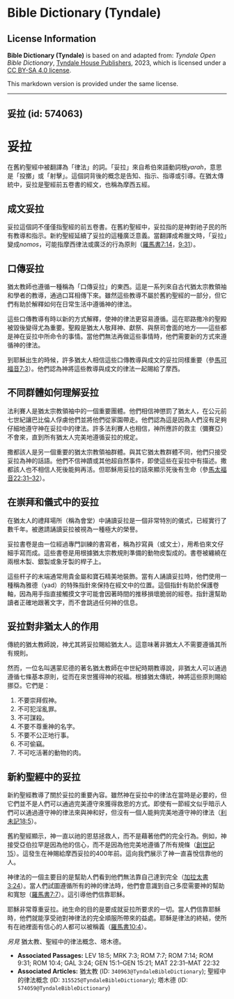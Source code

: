# Bible Dictionary (Tyndale)

## License Information

**Bible Dictionary (Tyndale)** is based on and adapted from: _Tyndale Open Bible Dictionary_, [Tyndale House Publishers](https://tyndaleopenresources.com/), 2023, which is licensed under a [CC BY-SA 4.0 license](https://creativecommons.org/licenses/by-sa/4.0/legalcode.en).

This markdown version is provided under the same license.



--------------------------------

## 妥拉 (id: 574063)

妥拉
==

在舊約聖經中被翻譯為「律法」的詞。「妥拉」來自希伯來語動詞根*yarah*，意思是「投擲」或「射擊」。這個詞背後的概念是告知、指示、指導或引導。在猶太傳統中，妥拉是聖經前五卷書的經文，也稱為摩西五經。

成文妥拉
----

妥拉這個詞不僅僅指聖經的前五卷書。在舊約聖經中，妥拉指的是神對祂子民的所有教導和指示。新約聖經延續了妥拉的這種廣泛意義。當翻譯成希臘文時，「妥拉」變成*nomos*，可能指摩西律法或廣泛的行為原則（[羅馬書7:14](https://ref.ly/Rom7:14)，[9:31](https://ref.ly/Rom9:31)）。

**口傳妥拉**
--------

猶太教師也遵循一種稱為「口傳妥拉」的東西。這是一系列來自古代猶太宗教領袖和學者的教導，通過口耳相傳下來。雖然這些教導不屬於舊約聖經的一部分，但它們有助於解釋如何在日常生活中遵循神的律法。

這些口傳教導有時以新的方式解釋，使神的律法更容易遵循。這在耶路撒冷的聖殿被毀後變得尤為重要。聖殿是猶太人敬拜神、獻祭、與祭司會面的地方——這些都是神在妥拉中所命令的事情。當他們無法再做這些事情時，他們需要新的方式來遵循神的律法。

到耶穌出生的時候，許多猶太人相信這些口傳教導與成文的妥拉同樣重要（參[馬可福音7:3](https://ref.ly/Mark7:3)）。他們認為神將這些教導與成文的律法一起賜給了摩西。

不同群體如何理解妥拉
----------

法利賽人是猶太宗教領袖中的一個重要團體。他們相信神懲罰了猶太人，在公元前七世紀讓巴比倫人俘虜他們並將他們從家園帶走。他們認為這是因為人們沒有足夠仔細地遵守神在妥拉中的律法。許多法利賽人也相信，神所應許的救主（彌賽亞）不會來，直到所有猶太人完美地遵循妥拉的規定。

撒都該人是另一個重要的猶太宗教領袖群體。與其它猶太教群體不同，他們只接受妥拉為神的話語。他們不信神蹟或其他超自然事件，即使這些在妥拉中有描述。撒都該人也不相信人死後能夠再活。但耶穌用妥拉的話來顯示死後有生命（參[馬太福音22:31–32](https://ref.ly/Matt22:31-Matt22:32)）。

**在崇拜和儀式中的妥拉**
--------------

在猶太人的禮拜場所（稱為會堂）中誦讀妥拉是一個非常特別的儀式，已經實行了數千年。被邀請誦讀妥拉被視為一種極大的榮譽。

妥拉書卷是由一位經過專門訓練的書寫者，稱為抄寫員（或文士），用希伯來文仔細手寫而成。這些書卷是用根據猶太宗教規則準備的動物皮製成的。書卷被纏繞在兩根木製、銀製或象牙製的桿子上。

這些杆子的末端通常用貴金屬和寶石精美地裝飾。當有人誦讀妥拉時，他們使用一種稱為雅德（yad）的特殊指針來保持在經文中的位置。這個指針有助於保護卷軸，因為用手指直接觸摸文字可能會因著時間的推移損壞脆弱的經卷。指針還幫助讀者正確地跟著文字，而不會跳過任何神的信息。

妥拉對非猶太人的作用
----------

傳統的猶太教師說，神尤其將妥拉賜給猶太人。這意味著非猶太人不需要遵循其所有規則。

然而，一位名叫邁蒙尼德的著名猶太教師在中世紀時期教導說，非猶太人可以通過遵循七條基本原則，從而在來世獲得神的祝福。根據猶太傳統，神將這些原則賜給挪亞。它們是：

1. 不要崇拜假神。
2. 不可犯淫亂罪。
3. 不可謀殺。
4. 不要不尊重神的名字。
5. 不要不公正地行事。
6. 不可偷竊。
7. 不可吃活著的動物的肉。

新約聖經中的妥拉
--------

新約聖經教導了關於妥拉的重要內容。雖然神在妥拉中的律法在當時是必要的，但它們並不是人們可以通過完美遵守來獲得救恩的方式。即使有一節經文似乎暗示人們可以通過遵守神的律法來與神和好，但沒有一個人能夠完美地遵守神的律法（[利未記18:5](https://ref.ly/Lev18:5)）。

舊約聖經顯示，神一直以祂的恩慈拯救人，而不是藉著他們的完全行為。例如，神接受亞伯拉罕是因為他的信心，而不是因為他完美地遵循了所有規條（[創世記15](https://ref.ly/Gen15:1-Gen15:21)）。這發生在神賜給摩西妥拉的400年前。這向我們展示了神一直喜悅信靠他的人。

神律法的一個主要目的是幫助人們看到他們無法靠自己達到完全（[加拉太書3:24](https://ref.ly/Gal3:24)）。當人們試圖遵循所有的神的律法時，他們會意識到自己多麼需要神的幫助和寬恕（[羅馬書7:7](https://ref.ly/Rom7:7)）。這引導他們信靠耶穌。

耶穌非常尊重妥拉。祂生命的目的是要成就妥拉所要求的一切。當人們信靠耶穌時，他們就能享受祂對神律法的完全順服所帶來的益處。耶穌是律法的終結，使所有在祂裡面有信心的人都可以被稱義（[羅馬書10:4](https://ref.ly/Rom10:4)）。

*另見* 猶太教、聖經中的律法概念、塔木德。

* **Associated Passages:** LEV 18:5; MRK 7:3; ROM 7:7; ROM 7:14; ROM 9:31; ROM 10:4; GAL 3:24; GEN 15:1–GEN 15:21; MAT 22:31–MAT 22:32
* **Associated Articles:** 猶太教 (ID: `340963@TyndaleBibleDictionary`); 聖經中的律法概念 (ID: `315525@TyndaleBibleDictionary`); 塔木德 (ID: `574059@TyndaleBibleDictionary`)

